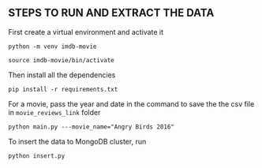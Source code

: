 ## STEPS TO RUN AND EXTRACT THE DATA

First create a virtual environment and activate it

```
python -m venv imdb-movie

source imdb-movie/bin/activate
```

Then install all the dependencies

```
pip install -r requirements.txt
```

For a movie, pass the year and date in the command to save the the csv file in `movie_reviews_link` folder

```
python main.py ---movie_name="Angry Birds 2016"  
```

To insert the data to MongoDB cluster, run

```
python insert.py
```

